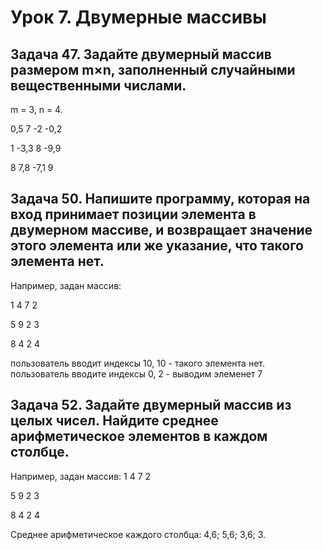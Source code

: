 # Урок 7. Двумерные массивы

## Задача 47. Задайте двумерный массив размером m×n, заполненный случайными вещественными числами.

m = 3, n = 4.

0,5 7 -2 -0,2

1 -3,3 8 -9,9

8 7,8 -7,1 9

## Задача 50. Напишите программу, которая на вход принимает позиции элемента в двумерном массиве, и возвращает значение этого элемента или же указание, что такого элемента нет.

Например, задан массив:

1 4 7 2

5 9 2 3

8 4 2 4

пользователь вводит индексы 10, 10 - такого элемента нет.
пользователь вводите индексы 0, 2 - выводим элеменет 7

## Задача 52. Задайте двумерный массив из целых чисел. Найдите среднее арифметическое элементов в каждом столбце.

Например, задан массив:
1 4 7 2

5 9 2 3

8 4 2 4

Среднее арифметическое каждого столбца: 4,6; 5,6; 3,6; 3.
